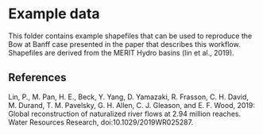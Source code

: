 # Example data
This folder contains example shapefiles that can be used to reproduce the Bow at Banff case presented in the paper that describes this workflow. Shapefiles are derived from the MERIT Hydro basins (lin et al., 2019).

## References
Lin, P., M. Pan, H. E., Beck, Y. Yang, D. Yamazaki, R. Frasson, C. H. David, M. Durand, T. M. Pavelsky, G. H. Allen, C. J. Gleason, and E. F. Wood, 2019: Global reconstruction of naturalized river flows at 2.94 million reaches. Water Resources Research, doi:10.1029/2019WR025287.
